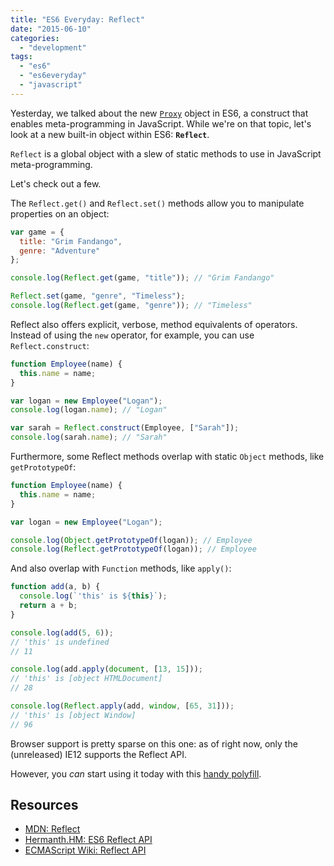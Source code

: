 ```yaml
---
title: "ES6 Everyday: Reflect"
date: "2015-06-10"
categories: 
  - "development"
tags: 
  - "es6"
  - "es6everyday"
  - "javascript"
---
```


Yesterday, we talked about the new [`Proxy`](http://www.loganfranken.com/blog/900/es6-everyday-proxies/) object in ES6, a construct that enables meta-programming in JavaScript. While we're on that topic, let's look at a new built-in object within ES6: **`Reflect`**.

`Reflect` is a global object with a slew of static methods to use in JavaScript meta-programming.

Let's check out a few.

The `Reflect.get()` and `Reflect.set()` methods allow you to manipulate properties on an object:

```javascript
var game = {
  title: "Grim Fandango",
  genre: "Adventure"
};

console.log(Reflect.get(game, "title")); // "Grim Fandango"

Reflect.set(game, "genre", "Timeless");
console.log(Reflect.get(game, "genre")); // "Timeless"
```

Reflect also offers explicit, verbose, method equivalents of operators. Instead of using the `new` operator, for example, you can use `Reflect.construct`:

```javascript
function Employee(name) {
  this.name = name;
}

var logan = new Employee("Logan");
console.log(logan.name); // "Logan"

var sarah = Reflect.construct(Employee, ["Sarah"]);
console.log(sarah.name); // "Sarah"
```

Furthermore, some Reflect methods overlap with static `Object` methods, like `getPrototypeOf`:

```javascript
function Employee(name) {
  this.name = name;
}

var logan = new Employee("Logan");

console.log(Object.getPrototypeOf(logan)); // Employee
console.log(Reflect.getPrototypeOf(logan)); // Employee
```

And also overlap with `Function` methods, like `apply()`:

```javascript
function add(a, b) {
  console.log(`'this' is ${this}`);
  return a + b;
}

console.log(add(5, 6));
// 'this' is undefined
// 11

console.log(add.apply(document, [13, 15]));
// 'this' is [object HTMLDocument]
// 28

console.log(Reflect.apply(add, window, [65, 31]));
// 'this' is [object Window]
// 96
```

Browser support is pretty sparse on this one: as of right now, only the (unreleased) IE12 supports the Reflect API.

However, you _can_ start using it today with this [handy polyfill](https://github.com/tvcutsem/harmony-reflect).

## Resources

- [MDN: Reflect](https://developer.mozilla.org/en-US/docs/Web/JavaScript/Reference/Global_Objects/Reflect)
- [Hermanth.HM: ES6 Reflect API](http://h3manth.com/new/blog/2015/es6-reflect-api/)
- [ECMAScript Wiki: Reflect API](http://wiki.ecmascript.org/doku.php?id=harmony:reflect_api)
